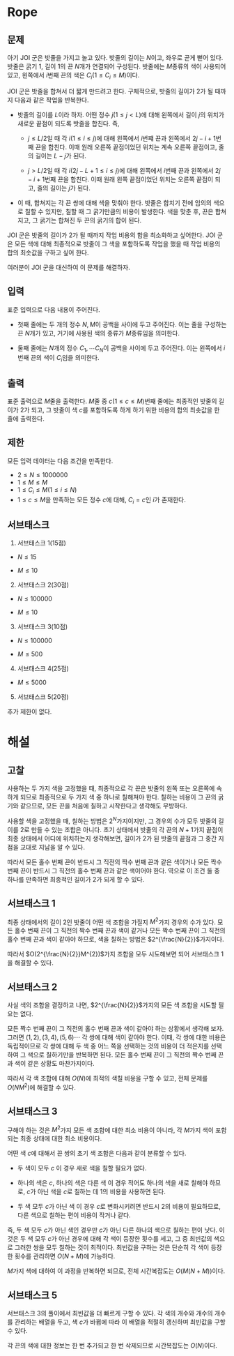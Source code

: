 # Rope

## 문제

아기 JOI 군은 밧줄을 가지고 놀고 있다. 밧줄의 길이는 $N$이고, 좌우로 곧게 뻗어 있다. 밧줄은 굵기 $1$, 길이 $1$의 끈 $N$개가 연결되어 구성된다. 밧줄에는 $M$종류의 색이 사용되어 있고, 왼쪽에서 $i$번째 끈의 색은 $C_{i} (1 \leq C_{i} \leq M)$이다.

JOI 군은 밧줄을 합쳐서 더 짧게 만드려고 한다. 구체적으로, 밧줄의 길이가 $2$가 될 때까지 다음과 같은 작업을 반복한다.

* 밧줄의 길이를 $L$이라 하자. 어떤 정수 $j(1 \leq j < L)$에 대해 왼쪽에서 길이 $j$의 위치가 새로운 끝점이 되도록 밧줄을 합친다. 즉,

  - $j \leq L / 2$일 때 각 $i(1 \leq i \leq j)$에 대해 왼쪽에서 $i$번쨰 끈과 왼쪽에서 $2j - i + 1$번째 끈을 합친다. 이때 원래 오른쪽 끝점이었던 위치는 계속 오른쪽 끝점이고, 줄의 길이는 $L - j$가 된다.
  
  - $j > L / 2$일 때 각 $i(2j - L + 1 \leq i \leq j)$에 대해 왼쪽에서 $i$번째 끈과 왼쪽에서 $2j-i+1$번째 끈을 합친다. 이때 원래 왼쪽 끝점이었던 위치는 오른쪽 끝점이 되고, 줄의 길이는 $j$가 된다.

* 이 때, 합쳐지는 각 끈 쌍에 대해 색을 맞춰야 한다. 밧줄은 합치기 전에 임의의 색으로 칠할 수 있지만, 칠할 때 그 굵기만큼의 비용이 발생한다. 색을 맞춘 후, 끈은 합쳐지고, 그 굵기는 합쳐진 두 끈의 굵기의 합이 된다.

JOI 군은 밧줄의 길이가 $2$가 될 때까지 작업 비용의 합을 최소화하고 싶어한다. JOI 군은 모든 색에 대해 최종적으로 밧줄이 그 색을 포함하도록 작업을 했을 때 작업 비용의 합의 최솟값을 구하고 싶어 한다.

여러분이 JOI 군을 대신하여 이 문제를 해결하자.

## 입력

표준 입력으로 다음 내용이 주어진다.

* 첫째 줄에는 두 개의 정수 $N, M$이 공백을 사이에 두고 주어진다. 이는 줄을 구성하는 끈 $N$개가 있고, 거기에 사용된 색의 종류가 $M$종류임을 의미한다.

* 둘째 줄에는 $N$개의 정수 $C_{1}, \cdots C_{N}$이 공백을 사이에 두고 주어진다. 이는 왼쪽에서 $i$번째 끈의 색이 $C_{i}$임을 의미한다.

## 출력

표준 출력으로 $M$줄을 출력한다. $M$줄 중 $c(1 \le c \le M)$번째 줄에는 최종적인 밧줄의 길이가 $2$가 되고, 그 밧줄이 색 $c$를 포함하도록 하게 하기 위한 비용의 합의 최솟값을 한 줄에 출력한다.

## 제한

모든 입력 데이터는 다음 조건을 만족한다.

* $2 \leq N \leq 1000000$
* $1 \leq M \leq M$
* $1 \leq C_{i} \leq M(1 \leq i \leq N)$
* $1 \leq c \leq M$을 만족하는 모든 정수 $c$에 대해, $C_{i}=c$인 $i$가 존재한다.

## 서브태스크

1. 서브태스크 1(15점)

* $N \leq 15$

* $M \leq 10$

2. 서브태스크 2(30점)

* $N \leq 100000$

* $M \leq 10$

3. 서브태스크 3(10점)

* $N \leq 100000$

* $M \leq 500$

4. 서브태스크 4(25점)

* $M \leq 5000$

5. 서브태스크 5(20점)

추가 제한이 없다.

# 해설

## 고찰

사용하는 두 가지 색을 고정했을 때, 최종적으로 각 끈은 밧줄의 왼쪽 또는 오른쪽에 속하게 되므로 최종적으로 두 가지 색 중 하나로 칠해져야 한다. 칠하는 비용이 그 끈의 굵기와 같으므로, 모든 끈을 처음에 칠하고 시작한다고 생각해도 무방하다.

사용할 색을 고정했을 때, 칠하는 방법은 $2^{N}$가지이지만, 그 경우의 수가 모두 밧줄의 길이를 $2$로 만들 수 있는 조합은 아니다. 초기 상태에서 밧줄의 각 끈의 $N + 1$가지 끝점이 최종 상태에서 어디에 위치하는지 생각해보면, 길이가 2가 된 밧줄의 끝점과 그 중간 지점을 교대로 지남을 알 수 있다.

따라서 모든 홀수 번째 끈이 반드시 그 직전의 짝수 번째 끈과 같은 색이거나 모든 짝수 번째 끈이 반드시 그 직전의 홀수 번째 끈과 같은 색이어야 한다. 역으로 이 조건 둘 중 하나를 만족하면 최종적인 길이가 $2$가 되게 할 수 있다.

## 서브태스크 1

최종 상태에서의 길이 $2$인 밧줄이 어떤 색 조합을 가질지 $M^2$가지 경우의 수가 있다. 모든 홀수 번째 끈이 그 직전의 짝수 번째 끈과 색이 같거나 모든 짝수 번째 끈이 그 직전의 홀수 번째 끈과 색이 같아야 하므로, 색을 칠하는 방법은 $2^{\frac{N}{2}}$가지이다.

따라서 $O(2^{\frac{N}{2}}M^{2})$가지 조합을 모두 시도해보면 되어 서브태스크 1을 해결할 수 있다.

## 서브태스크 2

사실 색의 조합을 결정하고 나면, $2^{\frac{N}{2}}$가지의 모든 색 조합을 시도할 필요는 없다.

모든 짝수 번째 끈이 그 직전의 홀수 번째 끈과 색이 같아야 하는 상황에서 생각해 보자. 그러면 $(1, 2), (3, 4), (5, 6) \cdots$ 각 쌍에 대해 색이 같아야 한다. 이때, 각 쌍에 대한 비용은 독립적이므로 각 쌍에 대해 두 색 중 어느 쪽을 선택하는 것의 비용이 더 적은지를 선택하여 그 색으로 칠하기만을 반복하면 된다. 모든 홀수 번째 끈이 그 직전의 짝수 번째 끈과 색이 같은 상황도 마찬가지이다.

따라서 각 색 조합에 대해 $O(N)$에 최적의 색칠 비용을 구할 수 있고, 전체 문제를 $O(NM^{2})$에 해결할 수 있다.

## 서브태스크 3

구해야 하는 것은 $M^2$가지 모든 색 조합에 대한 최소 비용이 아니라, 각 $M$가지 색이 포함되는 최종 상태에 대한 최소 비용이다.

어떤 색 $c$에 대해서 끈 쌍의 초기 색 조합은 다음과 같이 분류할 수 있다.

* 두 색이 모두 $c$
  이 경우 새로 색을 칠할 필요가 없다.
  
* 하나의 색은 $c$, 하나의 색은 다른 색
  이 경우 적어도 하나의 색을 새로 칠해야 하므로, $c$가 아닌 색을 $c$로 칠하는 데 1의 비용을 사용하면 된다.
  
* 두 색 모두 $c$가 아닌 색
  이 경우 $c$로 변화시키려면 반드시 2의 비용이 필요하므로, 다른 색으로 칠하는 편이 비용이 작거나 같다.

즉, 두 색 모두 $c$가 아닌 색인 경우만 $c$가 아닌 다른 하나의 색으로 칠하는 편이 낫다. 이것은 두 색 모두 $c$가 아닌 경우에 대해 각 색이 등장한 횟수를 세고, 그 중 최빈값의 색으로 그러한 쌍을 모두 칠하는 것이 최적이다. 최빈값을 구하는 것은 단순히 각 색이 등장한 횟수를 관리하면 $O(N+M)$에 가능하다.

$M$가지 색에 대하여 이 과정을 반복하면 되므로, 전체 시간복잡도는 $O(M(N+M))$이다.

## 서브태스크 5

서브태스크 3의 풀이에서 최빈값을 더 빠르게 구할 수 있다. 각 색의 개수와 개수의 개수를 관리하는 배열을 두고, 색 $c$가 바뀜에 따라 이 배열을 적절히 갱신하며 최빈값을 구할 수 있다.

각 끈의 색에 대한 정보는 한 번 추가되고 한 번 삭제되므로 시간복잡도는 $O(N)$이다.
